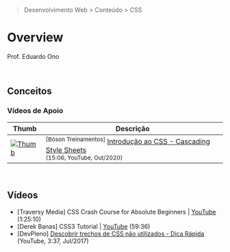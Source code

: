 > Desenvolvimento Web > Conteúdo > CSS

# Overview

Prof. Eduardo Ono

<br>

##  Conceitos


### Vídeos de Apoio

| Thumb | Descrição |
| --- | --- |
| [![Thumb](https://img.youtube.com/vi/ZMCemNmB_v0/default.jpg)](https://youtu.be/ZMCemNmB_v0) | <sup>[Bóson Treinamentos]</sup> [Introdução ao CSS - Cascading Style Sheets](https://www.youtube.com/watch?v=ZMCemNmB_v0)<br><sub>(15:06, YouTube, Out/2020)</sub>

<br>

## Vídeos

* [Traversy Media] CSS Crash Course for Absolute Beginners | [YouTube](https://youtu.be/yfoY53QXEnI) (1:25:10)
* [Derek Banas] CSS3 Tutorial | [YouTube](https://youtu.be/CUxH_rWSI1k) (59:36)
* [DevPleno] [Descobrir trechos de CSS não utilizados - Dica Rápida](https://www.youtube.com/watch?v=NUxWnkyE0mY) (YouTube, 3:37, Jul/2017)

<br>
